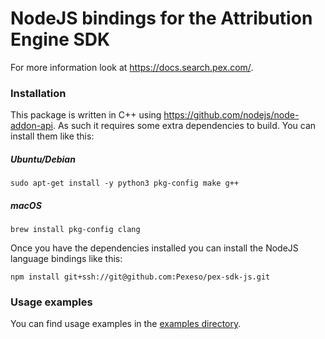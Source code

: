 # NodeJS bindings for the Attribution Engine SDK

For more information look at https://docs.search.pex.com/.

### Installation

This package is written in C++ using https://github.com/nodejs/node-addon-api.
As such it requires some extra dependencies to build. You can install them like this:

##### Ubuntu/Debian

```
sudo apt-get install -y python3 pkg-config make g++
```

##### macOS

```
brew install pkg-config clang
```

Once you have the dependencies installed you can install the NodeJS language bindings like this:

```
npm install git+ssh://git@github.com:Pexeso/pex-sdk-js.git
```

### Usage examples

You can find usage examples in the [examples directory](examples).
